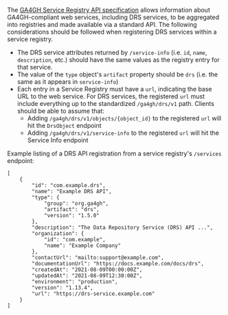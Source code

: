 The [GA4GH Service Registry API specification](https://github.com/ga4gh-discovery/ga4gh-service-registry) allows information about GA4GH-compliant web services, including DRS services, to be aggregated into registries and made available via a standard API. The following considerations should be followed when registering DRS services within a service registry.

* The DRS service attributes returned by `/service-info` (i.e. `id`, `name`, `description`, etc.) should have the same values as the registry entry for that service.
* The value of the `type` object's `artifact` property should be `drs` (i.e. the same as it appears in `service-info`)
* Each entry in a Service Registry must have a `url`, indicating the base URL to the web service. For DRS services, the registered `url` must include everything up to
the standardized `/ga4gh/drs/v1` path. Clients should be able to assume that:
    + Adding `/ga4gh/drs/v1/objects/{object_id}` to the registered `url` will hit the `DrsObject` endpoint
    + Adding `/ga4gh/drs/v1/service-info` to the registered `url` will hit the Service Info endpoint

Example listing of a DRS API registration from a service registry's `/services` endpoint:

```
[
    {
        "id": "com.example.drs",
        "name": "Example DRS API",
        "type": {
            "group": "org.ga4gh",
            "artifact": "drs",
            "version": "1.5.0"
        },
        "description": "The Data Repository Service (DRS) API ...",
        "organization": {
            "id": "com.example",
            "name": "Example Company"
        },
        "contactUrl": "mailto:support@example.com",
        "documentationUrl": "https://docs.example.com/docs/drs",
        "createdAt": "2021-08-09T00:00:00Z",
        "updatedAt": "2021-08-09T12:30:00Z",
        "environment": "production",
        "version": "1.13.4",
        "url": "https://drs-service.example.com"
    }
]
```
